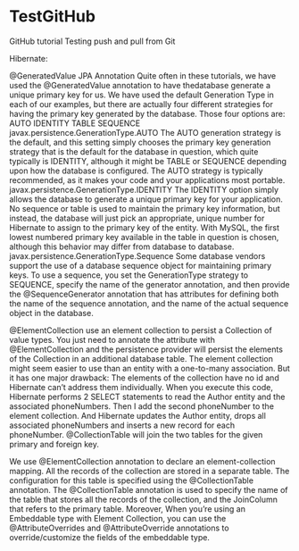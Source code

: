 # TestGitHub

GitHub tutorial
Testing push and pull from Git


Hibernate:

@GeneratedValue JPA Annotation
Quite often in these tutorials, we have used the @GeneratedValue annotation to have thedatabase generate a unique primary key for us. We have used the default Generation Type in each of our examples, but there are actually four different strategies for having the primary key generated by the database. Those four options are:
AUTO IDENTITY TABLE SEQUENCE javax.persistence.GenerationType.AUTO
The AUTO generation strategy is the default, and this setting simply chooses the primary key generation strategy that is the default for the database in question, which quite typically is IDENTITY, although it might be TABLE or SEQUENCE depending upon how the database is configured. The AUTO strategy is typically recommended, as it makes your code and your applications most portable.
javax.persistence.GenerationType.IDENTITY
The IDENTITY option simply allows the database to generate a unique primary key for your application. No sequence or table is used to maintain the primary key information, but instead, the database will just pick an appropriate, unique number for Hibernate to assign to the primary key of the entity. With MySQL, the first lowest numbered primary key available in the table in question is chosen, although this behavior may differ from database to database.
javax.persistence.GenerationType.Sequence
Some database vendors support the use of a database sequence object for maintaining primary keys. To use a sequence, you set the GenerationType strategy to SEQUENCE, specify the name of the generator annotation, and then provide the @SequenceGenerator annotation that has attributes for defining both the name of the sequence annotation, and the name of the actual sequence object in the database.

@ElementCollection
use an element collection to persist a Collection of value types. You just need to annotate the attribute with @ElementCollection and the persistence provider will persist the elements of the Collection in an additional database table.
The element collection might seem easier to use than an entity with a one-to-many association. But it has one major drawback: The elements of the collection have no id and Hibernate can’t address them individually.
When you execute this code, Hibernate performs 2 SELECT statements to read the Author entity and the associated phoneNumbers. Then I add the second phoneNumber to the element collection. And Hibernate updates the Author entity, drops all associated phoneNumbers and inserts a new record for each phoneNumber.
@CollectionTable 
will join the two tables for the given primary and foreign key. 


We use @ElementCollection annotation to declare an element-collection mapping. All the records of the collection are stored in a separate table. The configuration for this table is specified using the @CollectionTable annotation.
The @CollectionTable annotation is used to specify the name of the table that stores all the records of the collection, and the JoinColumn that refers to the primary table.
Moreover, When you’re using an Embeddable type with Element Collection, you can use the @AttributeOverrides and @AttributeOverride annotations to override/customize the fields of the embeddable type.